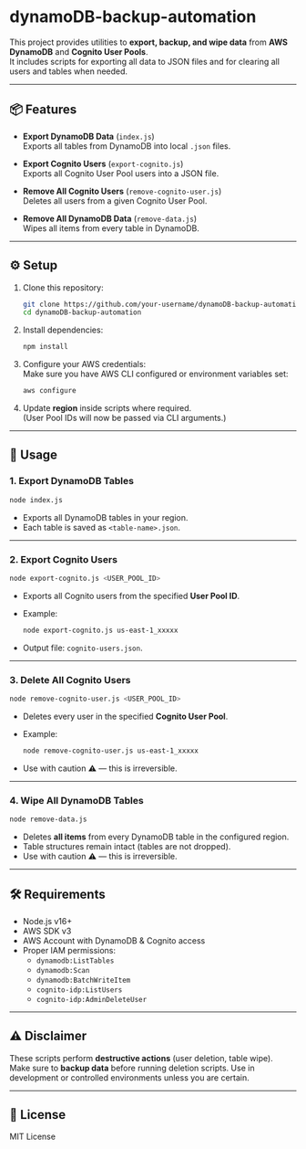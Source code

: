 # dynamoDB-backup-automation

This project provides utilities to **export, backup, and wipe data** from **AWS DynamoDB** and **Cognito User Pools**.  
It includes scripts for exporting all data to JSON files and for clearing all users and tables when needed.

---

## 📦 Features

- **Export DynamoDB Data** (`index.js`)  
  Exports all tables from DynamoDB into local `.json` files.

- **Export Cognito Users** (`export-cognito.js`)  
  Exports all Cognito User Pool users into a JSON file.

- **Remove All Cognito Users** (`remove-cognito-user.js`)  
  Deletes all users from a given Cognito User Pool.

- **Remove All DynamoDB Data** (`remove-data.js`)  
  Wipes all items from every table in DynamoDB.

---

## ⚙️ Setup

1. Clone this repository:

   ```bash
   git clone https://github.com/your-username/dynamoDB-backup-automation.git
   cd dynamoDB-backup-automation
   ```

2. Install dependencies:

   ```bash
   npm install
   ```

3. Configure your AWS credentials:  
   Make sure you have AWS CLI configured or environment variables set:

   ```bash
   aws configure
   ```

4. Update **region** inside scripts where required.  
   (User Pool IDs will now be passed via CLI arguments.)

---

## 🚀 Usage

### 1. Export DynamoDB Tables

```bash
node index.js
```

- Exports all DynamoDB tables in your region.
- Each table is saved as `<table-name>.json`.

---

### 2. Export Cognito Users

```bash
node export-cognito.js <USER_POOL_ID>
```

- Exports all Cognito users from the specified **User Pool ID**.
- Example:

  ```bash
  node export-cognito.js us-east-1_xxxxx
  ```

- Output file: `cognito-users.json`.

---

### 3. Delete All Cognito Users

```bash
node remove-cognito-user.js <USER_POOL_ID>
```

- Deletes every user in the specified **Cognito User Pool**.
- Example:

  ```bash
  node remove-cognito-user.js us-east-1_xxxxx
  ```

- Use with caution ⚠️ — this is irreversible.

---

### 4. Wipe All DynamoDB Tables

```bash
node remove-data.js
```

- Deletes **all items** from every DynamoDB table in the configured region.
- Table structures remain intact (tables are not dropped).
- Use with caution ⚠️ — this is irreversible.

---

## 🛠️ Requirements

- Node.js v16+
- AWS SDK v3
- AWS Account with DynamoDB & Cognito access
- Proper IAM permissions:
  - `dynamodb:ListTables`
  - `dynamodb:Scan`
  - `dynamodb:BatchWriteItem`
  - `cognito-idp:ListUsers`
  - `cognito-idp:AdminDeleteUser`

---

## ⚠️ Disclaimer

These scripts perform **destructive actions** (user deletion, table wipe).  
Make sure to **backup data** before running deletion scripts. Use in development or controlled environments unless you are certain.

---

## 📜 License

MIT License
